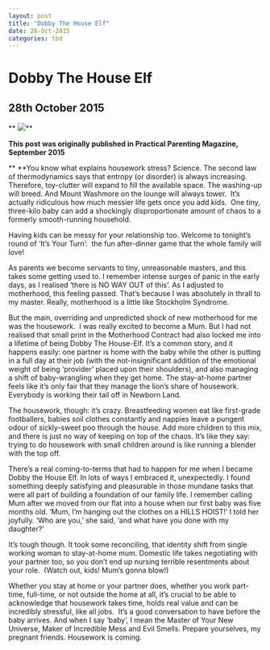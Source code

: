 ```yaml
---
layout: post
title: "Dobby The House Elf"
date: 28-Oct-2015
categories: tbd
---
```


# Dobby The House Elf

## 28th October 2015

** <img class="photo-horiz" src="http://i.dailymail.co.uk/i/pix/2013/03/29/article-2301242-18FA527B000005DC-123_470x608.jpg" />**

**This post was originally published in Practical Parenting Magazine,   September 2015**

** **You know what explains housework stress? Science. The second law of thermodynamics says that entropy (or disorder) is always increasing. Therefore, toy-clutter will expand to fill the available space. The washing-up will breed. And Mount Washmore on the lounge will always tower.  It’s actually ridiculous how much messier life gets once you add kids.  One tiny, three-kilo baby can add a shockingly disproportionate amount of chaos to a formerly smooth-running household.

Having kids can be messy for your relationship too. Welcome to tonight’s round of ‘It’s Your Turn’:  the fun after-dinner game that the whole family will love!

As parents we become servants to tiny, unreasonable masters, and this takes some getting used to. I remember intense surges of panic in the early days, as I realised ‘there is NO WAY OUT of this’. As I adjusted to motherhood, this feeling passed. That’s because I was absolutely in thrall to my master. Really, motherhood is a little like Stockholm Syndrome.

But the main, overriding and unpredicted shock of new motherhood for me was the housework.  I was really excited to become a Mum. But I had not realised that small print in the Motherhood Contract had also locked me into a lifetime of being Dobby The House-Elf. It’s a common story, and it happens easily: one partner is home with the baby while the other is putting in a full day at their job (with the not-insignificant addition of the emotional weight of being ‘provider’ placed upon their shoulders), and also managing a shift of baby-wrangling when they get home. The stay-at-home partner feels like it’s only fair that they manage the lion’s share of housework. Everybody is working their tail off in Newborn Land.

The housework, though: it’s crazy. Breastfeeding women eat like first-grade footballers, babies soil clothes constantly and nappies leave a pungent odour of sickly-sweet poo through the house. Add more children to this mix, and there is just no way of keeping on top of the chaos. It’s like they say: trying to do housework with small children around is like running a blender with the top off.

There’s a real coming-to-terms that had to happen for me when I became Dobby the House Elf. In lots of ways I embraced it, unexpectedly. I found something deeply satisfying and pleasurable in those mundane tasks that were all part of building a foundation of our family life. I remember calling Mum after we moved from our flat into a house when our first baby was five months old. ‘Mum, I’m hanging out the clothes on a HILLS HOIST!’ I told her joyfully. ‘Who are you,’ she said, ‘and what have you done with my daughter?’

It’s tough though. It took some reconciling, that identity shift from single working woman to stay-at-home mum. Domestic life takes negotiating with your partner too, so you don’t end up nursing terrible resentments about your role.  (Watch out, kids! Mum’s gonna blow!)

Whether you stay at home or your partner does, whether you work part-time, full-time, or not outside the home at all, it’s crucial to be able to acknowledge that housework takes time, holds real value and can be incredibly stressful, like all jobs.  It’s a good conversation to have before the baby arrives. And when I say ‘baby’, I mean the Master of Your New Universe, Maker of Incredible Mess and Evil Smells. Prepare yourselves, my pregnant friends. Housework is coming.

 
